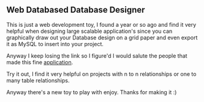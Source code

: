 ## Web Databased Database Designer


This is just a web development toy, I found a year or so ago and find it very helpful when designing large scalable application's since you can graphically draw out your Database design on a grid paper and even export it as MySQL to insert into your project.

Anyway I keep losing the link so I figure'd I would salute the people that made this fine [application](http://dbdsgnr.appspot.com/app). 

Try it out,  I find it very helpful on projects with n to n relationships or one to many table relationships.

Anyway there's a new toy to play with enjoy. Thanks for making it :)
